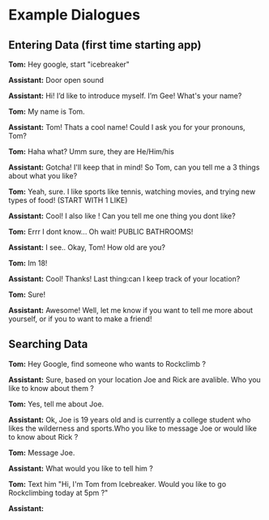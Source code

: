 # Example Dialogues

## Entering Data (first time starting app)

**Tom:** Hey google, start "icebreaker"

**Assistant:** Door open sound

**Assistant:** Hi! I’d like to introduce myself. I’m Gee! What's your name?

**Tom:** My name is Tom.

**Assistant:** Tom! Thats a cool name! Could I ask you for your pronouns, Tom?

**Tom:** Haha what? Umm sure, they are He/Him/his

**Assistant:** Gotcha! I'll keep that in mind! So Tom, can you tell me a 3 things about what you like?

**Tom:** Yeah, sure. I like sports like tennis, watching movies, and trying new types of food! (START WITH 1 LIKE)

**Assistant:** Cool! I also like <somthing>! Can you tell me one thing you dont like? 

**Tom:** Errr I dont know... Oh wait! PUBLIC BATHROOMS! 

**Assistant:** I see.. Okay, Tom! How old are you?

**Tom:** Im 18! 

**Assistant:** Cool! Thanks! Last thing:can I keep track of your location?

**Tom:** Sure! 

**Assistant:** Awesome! Well, let me know if you want to tell me more about yourself, or if you to want to make a friend!



## Searching Data

**Tom:** Hey Google, find someone who wants to Rockclimb ?

**Assistant:** Sure, based on your location Joe and Rick are avalible. Who you like to know about them ?

**Tom:** Yes, tell me about Joe.

**Assistant:** Ok, Joe is 19 years old and is currently a college student who likes the wilderness and sports.Who you like to message Joe or would like to know about Rick ?

**Tom:** Message Joe.

**Assistant:** What would you like to tell him ?

**Tom:** Text him "Hi, I'm Tom from Icebreaker. Would you like to go Rockclimbing today at 5pm ?"

**Assistant:** 







